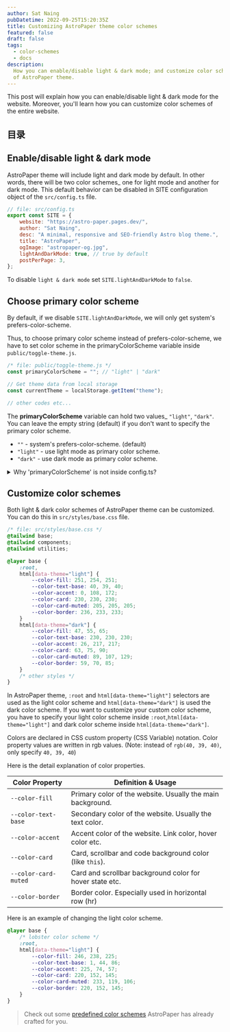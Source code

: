 ```yaml
---
author: Sat Naing
pubDatetime: 2022-09-25T15:20:35Z
title: Customizing AstroPaper theme color schemes
featured: false
draft: false
tags:
  - color-schemes
  - docs
description:
  How you can enable/disable light & dark mode; and customize color schemes
  of AstroPaper theme.
---
```


This post will explain how you can enable/disable light & dark mode for the website. Moreover, you'll learn how you can customize color schemes of the entire website.

## 目录

## Enable/disable light & dark mode

AstroPaper theme will include light and dark mode by default. In other words, there will be two color schemes\_ one for light mode and another for dark mode. This default behavior can be disabled in SITE configuration object of the `src/config.ts` file.

```js
// file: src/config.ts
export const SITE = {
	website: "https://astro-paper.pages.dev/",
	author: "Sat Naing",
	desc: "A minimal, responsive and SEO-friendly Astro blog theme.",
	title: "AstroPaper",
	ogImage: "astropaper-og.jpg",
	lightAndDarkMode: true, // true by default
	postPerPage: 3,
};
```

To disable `light & dark mode` set `SITE.lightAndDarkMode` to `false`.

## Choose primary color scheme

By default, if we disable `SITE.lightAndDarkMode`, we will only get system's prefers-color-scheme.

Thus, to choose primary color scheme instead of prefers-color-scheme, we have to set color scheme in the primaryColorScheme variable inside `public/toggle-theme.js`.

```js
/* file: public/toggle-theme.js */
const primaryColorScheme = ""; // "light" | "dark"

// Get theme data from local storage
const currentTheme = localStorage.getItem("theme");

// other codes etc...
```

The **primaryColorScheme** variable can hold two values\_ `"light"`, `"dark"`. You can leave the empty string (default) if you don't want to specify the primary color scheme.

- `""` - system's prefers-color-scheme. (default)
- `"light"` - use light mode as primary color scheme.
- `"dark"` - use dark mode as primary color scheme.

<details><summary>Why 'primaryColorScheme' is not inside config.ts?</summary>

> To avoid color flickering on page reload, we have to place the toggle-switch JavaScript codes as early as possible when the page loads. It solves the problem of flickering, but as a trade-off, we cannot use ESM imports anymore.

[Click here](https://docs.astro.build/en/reference/directives-reference/#isinline) to know more about Astro's `is:inline` script.

</details>

## Customize color schemes

Both light & dark color schemes of AstroPaper theme can be customized. You can do this in `src/styles/base.css` file.

```css
/* file: src/styles/base.css */
@tailwind base;
@tailwind components;
@tailwind utilities;

@layer base {
	:root,
	html[data-theme="light"] {
		--color-fill: 251, 254, 251;
		--color-text-base: 40, 39, 40;
		--color-accent: 0, 108, 172;
		--color-card: 230, 230, 230;
		--color-card-muted: 205, 205, 205;
		--color-border: 236, 233, 233;
	}
	html[data-theme="dark"] {
		--color-fill: 47, 55, 65;
		--color-text-base: 230, 230, 230;
		--color-accent: 26, 217, 217;
		--color-card: 63, 75, 90;
		--color-card-muted: 89, 107, 129;
		--color-border: 59, 70, 85;
	}
	/* other styles */
}
```

In AstroPaper theme, `:root` and `html[data-theme="light"]` selectors are used as the light color scheme and `html[data-theme="dark"]` is used the dark color scheme. If you want to customize your custom color scheme, you have to specify your light color scheme inside `:root`,`html[data-theme="light"]` and dark color scheme inside `html[data-theme="dark"]`.

Colors are declared in CSS custom property (CSS Variable) notation. Color property values are written in rgb values. (Note: instead of `rgb(40, 39, 40)`, only specify `40, 39, 40`)

Here is the detail explanation of color properties.

| Color Property       | Definition & Usage                                         |
| -------------------- | ---------------------------------------------------------- |
| `--color-fill`       | Primary color of the website. Usually the main background. |
| `--color-text-base`  | Secondary color of the website. Usually the text color.    |
| `--color-accent`     | Accent color of the website. Link color, hover color etc.  |
| `--color-card`       | Card, scrollbar and code background color (like `this`).   |
| `--color-card-muted` | Card and scrollbar background color for hover state etc.   |
| `--color-border`     | Border color. Especially used in horizontal row (hr)       |

Here is an example of changing the light color scheme.

```css
@layer base {
	/* lobster color scheme */
	:root,
	html[data-theme="light"] {
		--color-fill: 246, 238, 225;
		--color-text-base: 1, 44, 86;
		--color-accent: 225, 74, 57;
		--color-card: 220, 152, 145;
		--color-card-muted: 233, 119, 106;
		--color-border: 220, 152, 145;
	}
}
```

> Check out some [predefined color schemes](https://astro-paper.pages.dev/posts/predefined-color-schemes/) AstroPaper has already crafted for you.
